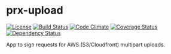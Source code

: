 prx-upload
==========

[![License](https://img.shields.io/badge/license-AGPL-blue.svg)](https://www.gnu.org/licenses/agpl-3.0.html)
[![Build Status](https://travis-ci.org/PRX/upload.prx.org.svg?branch=master)](https://travis-ci.org/PRX/upload.prx.org)
[![Code Climate](https://codeclimate.com/github/PRX/upload.prx.org/badges/gpa.svg)](https://codeclimate.com/github/PRX/upload.prx.org)
[![Coverage Status](https://coveralls.io/repos/PRX/upload.prx.org/badge.svg?branch=master)](https://coveralls.io/r/PRX/upload.prx.org?branch=master)
[![Dependency Status](https://gemnasium.com/PRX/upload.prx.org.svg)](https://gemnasium.com/PRX/upload.prx.org)

App to sign requests for AWS (S3/Cloudfront) multipart uploads.
